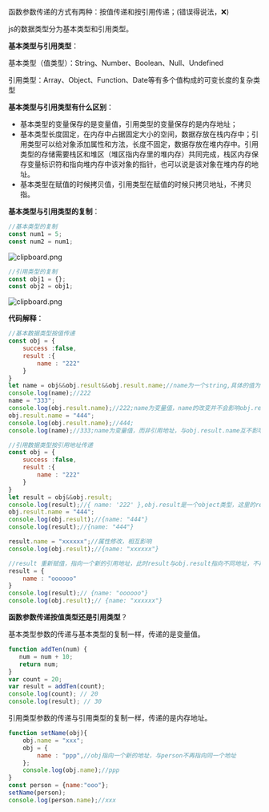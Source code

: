 函数参数传递的方式有两种：按值传递和按引用传递；(错误得说法，❌)

js的数据类型分为基本类型和引用类型。

**基本类型与引用类型**：

基本类型（值类型）：String、Number、Boolean、Null、Undefined

引用类型：Array、Object、Function、Date等有多个值构成的可变长度的复杂类型

**基本类型与引用类型有什么区别**：

- 基本类型的变量保存的是变量值，引用类型的变量保存的是内存地址；
- 基本类型长度固定，在内存中占据固定大小的空间，数据存放在栈内存中；引用类型可以给对象添加属性和方法，长度不固定，数据存放在堆内存中。引用类型的存储需要栈区和堆区（堆区指内存里的堆内存）共同完成，栈区内存保存变量标识符和指向堆内存中该对象的指针，也可以说是该对象在堆内存的地址。
- 基本类型在赋值的时候拷贝值，引用类型在赋值的时候只拷贝地址，不拷贝指。

**基本类型与引用类型的复制**：

```js
//基本类型的复制
const num1 = 5;
const num2 = num1;
```

![clipboard.png](https://segmentfault.com/img/bV1WfH?w=282&h=415)

```js
//引用类型的复制
const obj1 = {};
const obj2 = obj1;
```

![clipboard.png](https://segmentfault.com/img/bV1WfM?w=584&h=366)

**代码解释**：

```js
//基本数据类型按值传递
const obj = {
    success :false,
    result :{
    	name : "222"
    }
}
let name = obj&&obj.result&&obj.result.name;//name为一个string,具体的值为基本数据类型，name这里保存的是变量值，而不是引用地址
console.log(name);//222
name = "333";
console.log(obj.result.name);//222;name为变量值，name的改变并不会影响obj.result.name
obj.result.name = "444";
console.log(obj.result.name);//444;
console.log(name);//333;name为变量值，而非引用地址，与obj.result.name互不影响，因此obj.result.name的改变也不会引起name的变化
```

```js
//引用数据类型按引用地址传递
const obj = {
    success :false,
    result :{
    	name : "222"
    }
}
let result = obj&&obj.result;
console.log(result);//{ name: '222' },obj.result是一个object类型，这里的result存的是obj.result的引用地址，result和obj.result指向堆中的同一个地址，互相影响
obj.result.name = "444";
console.log(obj.result);//{name: "444"}
console.log(result);//{name: "444"}

result.name = "xxxxxx";//属性修改，相互影响
console.log(obj.result);//{name: "xxxxxx"}

//result 重新赋值，指向一个新的引用地址，此时result与obj.result指向不同地址，不再相互影响
result = {
	name : "oooooo"
}
console.log(result);// {name: "oooooo"}
console.log(obj.result);// {name: "xxxxxx"}
```

**函数参数传递按值类型还是引用类型**？

基本类型参数的传递与基本类型的复制一样，传递的是变量值。

```js
function addTen(num) {
   num = num + 10;
   return num;
}
var count = 20;
var result = addTen(count);
console.log(count); // 20
console.log(result); // 30
```

引用类型参数的传递与引用类型的复制一样，传递的是内存地址。

```js
function setName(obj){
    obj.name = "xxx";
    obj = {
    	name : "ppp",//obj指向一个新的地址，与person不再指向同一个地址
    };
    console.log(obj.name);//ppp
}
const person = {name:"ooo"};
setName(person);
console.log(person.name);//xxx
```

